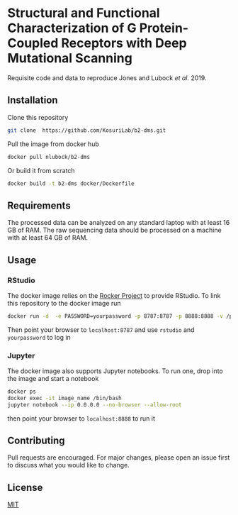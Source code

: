 # Structural and Functional Characterization of G Protein-Coupled Receptors with Deep Mutational Scanning

Requisite code and data to reproduce Jones and Lubock *et al.* 2019.

## Installation

Clone this repository

```bash
git clone  https://github.com/KosuriLab/b2-dms.git
```

Pull the image from docker hub

```bash
docker pull nlubock/b2-dms
```

Or build it from scratch

```bash
docker build -t b2-dms docker/Dockerfile
```

## Requirements

The processed data can be analyzed on any standard laptop with at least 16 GB of RAM. The raw sequencing data should be processed on a machine with at least 64 GB of RAM.

## Usage

### RStudio

The docker image relies on the [Rocker Project](https://www.rocker-project.org/) to provide RStudio. To link this repository to the docker image run

```bash
docker run -d  -e PASSWORD=yourpassword -p 8787:8787 -p 8888:8888 -v /path/to/b2-dms:/home/rstudio/b2-dms nlubock/b2-dms
```

Then point your browser to `localhost:8787` and use `rstudio` and `yourpassword` to log in

### Jupyter

The docker image also supports Jupyter notebooks. To run one, drop into the image and start a notebook

```bash
docker ps
docker exec -it image_name /bin/bash
jupyter notebook --ip 0.0.0.0 --no-browser --allow-root
```

then point your browser to `localhost:8888` to run it

## Contributing
Pull requests are encouraged. For major changes, please open an issue first to discuss what you would like to change.

## License
[MIT](https://choosealicense.com/licenses/mit/)
